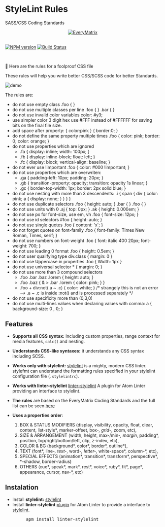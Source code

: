 # StyleLint Rules
SASS/CSS Coding Standards

<div align="center">
  <a href="https://everymatrix.com/sass-standards.pdf">
    <img src="https://everymatrix.com/wp-content/themes/em2/img/redesign/logo-everymatrix.png" alt="EveryMatrix" />
  </a>
</div>
<br>
<p>
<a href="https://www.npmjs.org/package/stylelint"><img src="http://img.shields.io/npm/v/stylelint.svg" alt="NPM version"></a>
<a href="https://travis-ci.org/stylelint/stylelint"><img src="https://travis-ci.org/stylelint/stylelint.svg?branch=master" alt="Build Status"></a>
</p>

<br>

:tada: Here are the rules for a foolproof CSS file

These rules will help you write better CSS/SCSS code for better Standards.

<img src="https://raw.githubusercontent.com/AtomLinter/linter-stylelint/master/demo.png" alt="demo" />

The rules are:

- do not use empty class  .foo { }
- do not use multiple classes per line  .foo { } .bar { }
- do not use invalid color variables  color: #y3;
- use simpler color 3 digit hex  use #FFF instead of #FFFFFF for saving bits on the final file size.
- add space after property: { color:pink } { border:0; }
- do not define the same property multiple times .foo { color: pink; border: 0; color: orange;   }
- do not use properties which are ignored
    - .fa { display: inline; width: 100px; }
    - .fb { display: inline-block; float: left; }
    - .fc { display: block; vertical-align: baseline; }
- do not ever use !important .foo { color: #000 !important; }
- do not use properties which are overwriten:
    - .ga { padding-left: 10px; padding: 20px; }
    - .gb { transition-property: opacity; transition: opacity 1s linear; }
    - .gc { border-top-width: 1px;  border: 2px solid blue; }
- do not use nesting with more than 3 descendents:
.i {
    span {
        div { color: pink;
            a { display: none; }
        }
    }
}
- do not use duplicate selectors .foo { height: auto; } .bar { } .foo { }
- do not use units with 0 .aj { top: 0px; } .ak { height: 0.000em; }
- do not use px for font-size, use em, vh .foo { font-size: 12px; }
- do not use id selectors #foo { height: auto; }
- do not use single quotes .foo { content: 'x'; }
- do not forget quotes on font-family .foo { font-family: Times New Roman, Times, serif; }
- do not use numbers on font-weight .foo { font: italic 400 20px; font-weight: 700; }
- do not use leading 0 format .foo { height: 0.5em; }
- do not user qualifying type  div.class { margin: 0 }
- do not use Uppercase in properties .foo { Width: 1px }
- do not use universal selector * { margin: 0; }
- do not use more than 3 compound selectors
    - .foo .bar .baz .lorem { height: auto; }
    - .foo .baz {
        & > .bar .lorem { color: pink; }
        }
    - .foo + div:not(.a ~ .c) { color: white; } /* strangely this is not an error --> .a ~ .c is inside :not() and is processed separately */
- do not use specificity more than (0,3,0)
- do not use multi-lines values when declaring values with comma:
    a { background-size: 0
      , 0; }



## Features
- **Supports all CSS syntax:** Including custom properties, range context for media features, `calc()` and nesting.
- **Understands CSS-like syntaxes:** it understands any CSS syntax including SCSS.
- **Works only with stylelint:** [stylelint](http://stylelint.io/) is a mighty, modern CSS linter. stylefmt can understand the formatting rules specified in your stylelint configuration file (`.stylelintrc`).
- **Works with linter-stylelint** [linter-stylelint](https://atom.io/packages/linter-stylelint) A plugin for Atom Linter providing an interface to stylelint.
- **The rules** are based on the EveryMatrix Coding Standards and the full list can be seen [here](http://stylelint.io/user-guide/rules/)

- **Uses a properties order**:
    1. BOX & STATUS MODIFIERS (display, visibility, opacity, float, clear, content, list-style*, marker-offset, box-*, grid-*, zoom, etc),
    2. SIZE & ARRANGEMENT (width, height, max-/min-*, margin*, padding*, position, top/right/bottom/left, clip, z-index, etc),
    3. COLOR & BG (background*, color*, border*, outline*),
    4. TEXT (font*, line-*, text-*, word-*, letter-*, white-space*, column-*, etc),
    5. SPECIAL EFFECTS (animation*, transition*, transform*, perspective*, *-shadow, border-radius)
    6. OTHERS (cue*, speak*, mark*, rest*, voice*, ruby*, fit*, page*, appearance, cursor, nav-*, etc)


## Instalation
- Install **stylelint:** [stylelint](http://stylelint.io/)
- Install **linter-stylelint** [plugin](https://github.com/AtomLinter/atom-linter) for Atom Linter to provide a interface to <a href="https://github.com/stylelint/stylelint">stylelint</a>.
<pre class="editor">
        <span>apm&nbsp;install&nbsp;linter-stylelint</span>  
</pre>
